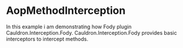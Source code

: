 # AopMethodInterception
In this example i am demonstrating how Fody plugin Cauldron.Interception.Fody. Cauldron.Interception.Fody provides basic interceptors to intercept methods.
